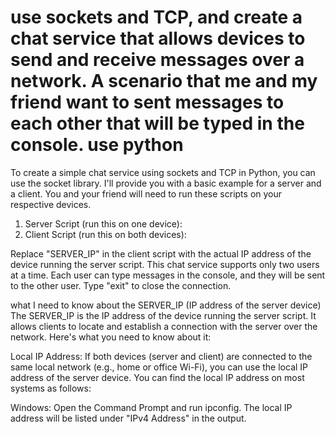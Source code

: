 # use sockets and TCP, and create a chat service that allows devices to send and receive messages over a network. A scenario that me and my friend want to sent messages to each other that will be typed in the console. use python

To create a simple chat service using sockets and TCP in Python, you can use the socket library. I'll provide you with a basic example for a server and a client. You and your friend will need to run these scripts on your respective devices.

1. Server Script (run this on one device):
2. Client Script (run this on both devices):
   
Replace "SERVER_IP" in the client script with the actual IP address of the device running the server script. This chat service supports only two users at a time. Each user can type messages in the console, and they will be sent to the other user. Type "exit" to close the connection.

what I need to know about the SERVER_IP (IP address of the server device)
The SERVER_IP is the IP address of the device running the server script. It allows clients to locate and establish a connection with the server over the network. Here's what you need to know about it:

Local IP Address: If both devices (server and client) are connected to the same local network (e.g., home or office Wi-Fi), you can use the local IP address of the server device. You can find the local IP address on most systems as follows:

Windows: Open the Command Prompt and run ipconfig. The local IP address will be listed under "IPv4 Address" in the output.
